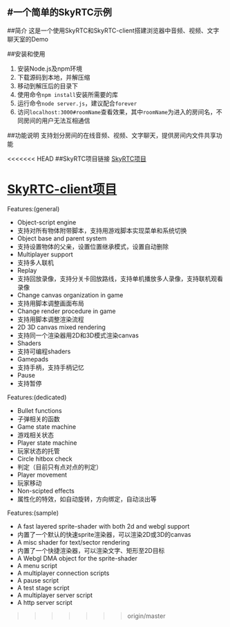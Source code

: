 #一个简单的SkyRTC示例
---
##简介
这是一个使用SkyRTC和SkyRTC-client搭建浏览器中音频、视频、文字聊天室的Demo

##安装和使用
1. 安装Node.js及npm环境
2. 下载源码到本地，并解压缩
3. 移动到解压后的目录下
4. 使用命令`npm install`安装所需要的库
5. 运行命令`node server.js`，建议配合`forever`
6. 访问`localhost:3000#roomName`查看效果，其中`roomName`为进入的房间名，不同房间的用户无法互相通信

##功能说明
支持划分房间的在线音频、视频、文字聊天，提供房间内文件共享功能

<<<<<<< HEAD
##SkyRTC项目链接
[SkyRTC项目](https://github.com/LingyuCoder/SkyRTC)

[SkyRTC-client项目](https://github.com/LingyuCoder/SkyRTC-client)
=======
Features:(general)
- Object-script engine
- 支持对所有物体附带脚本，支持用游戏脚本实现菜单和系统切换
- Object base and parent system
- 支持设置物体的父亲，设置位置继承模式，设置自动删除
- Multiplayer support
- 支持多人联机
- Replay
- 支持回放录像，支持分关卡回放路线，支持单机播放多人录像，支持联机观看录像
- Change canvas organization in game
- 支持用脚本调整画面布局
- Change render procedure in game
- 支持用脚本调整渲染流程
- 2D 3D canvas mixed rendering
- 支持同一个渲染器用2D和3D模式渲染canvas
- Shaders
- 支持可编程shaders
- Gamepads
- 支持手柄，支持手柄记忆
- Pause
- 支持暂停

Features:(dedicated)
- Bullet functions
- 子弹相关的函数
- Game state machine
- 游戏相关状态
- Player state machine
- 玩家状态的托管
- Circle hitbox check
- 判定（目前只有点对点的判定）
- Player movement
- 玩家移动
- Non-scipted effects
- 属性化的特效，如自动旋转，方向绑定，自动淡出等

Features:(sample)
- A fast layered sprite-shader with both 2d and webgl support
- 内置了一个默认的快速sprite渲染器，可以渲染2D或3D的canvas
- A misc shader for text/sector rendering 
- 内置了一个快捷渲染器，可以渲染文字、矩形至2D目标
- A Webgl DMA object for the sprite-shader
- A menu script
- A multiplayer connection scripts
- A pause script
- A test stage script
- A multiplayer server script
- A http server script
>>>>>>> origin/master
